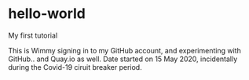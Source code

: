 # hello-world
My first tutorial

This is Wimmy signing in to my GitHub account, and experimenting with GitHub.. and Quay.io as well. Date started on 15 May 2020, incidentally during the Covid-19 ciruit breaker period.
